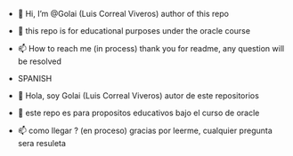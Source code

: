 - 👋 Hi, I’m @Golai (Luis Correal Viveros) author of this repo
- 👀 this repo is for educational purposes under the oracle course
- 📫 How to reach me (in process) thank you for readme, any question will be resolved

- SPANISH

- 👋 Hola, soy Golai (Luis Correal Viveros) autor de este repositorios
- 👀 este repo es para propositos educativos bajo el curso de oracle
- 📫 como llegar ? (en proceso) gracias por leerme, cualquier pregunta sera resuleta
